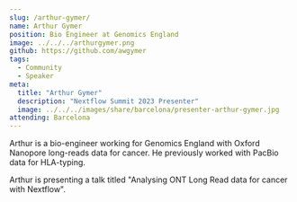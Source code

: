 ```yaml
---
slug: /arthur-gymer/
name: Arthur Gymer
position: Bio Engineer at Genomics England
image: ../../../arthurgymer.png
github: https://github.com/awgymer
tags:
  - Community
  - Speaker
meta:
  title: "Arthur Gymer"
  description: "Nextflow Summit 2023 Presenter"
  image: ../../../images/share/barcelona/presenter-arthur-gymer.jpg
attending: Barcelona
---
```


Arthur is a bio-engineer working for Genomics England with Oxford Nanopore long-reads data for cancer. He previously worked with PacBio data for HLA-typing.

Arthur is presenting a talk titled "Analysing ONT Long Read data for cancer with Nextflow".